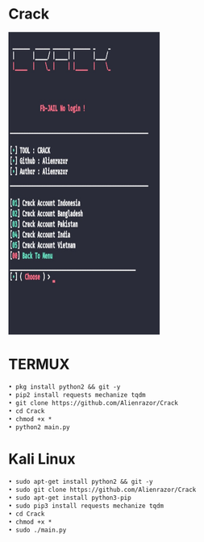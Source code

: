 # Crack
<p align="left">
<img src='https://github.com/Alienrazor/Crack/blob/main/IMG_20220923_101236.JPG' style="height:600px;width:300px;" >


# TERMUX
```
• pkg install python2 && git -y
• pip2 install requests mechanize tqdm
• git clone https://github.com/Alienrazor/Crack
• cd Crack
• chmod +x *
• python2 main.py
```
# Kali Linux
```
• sudo apt-get install python2 && git -y
• sudo git clone https://github.com/Alienrazor/Crack
• sudo apt-get install python3-pip
• sudo pip3 install requests mechanize tqdm
• cd Crack
• chmod +x *
• sudo ./main.py
``` 
